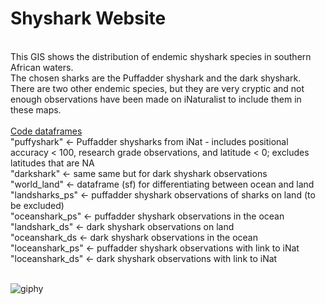 # Shyshark Website
<br>
This GIS shows the distribution of endemic shyshark species in southern African waters.<br>
The chosen sharks are the Puffadder shyshark and the dark shyshark. There are two other endemic species, but they are very cryptic and not enough observations have been made on iNaturalist to include them in these maps. <br> 
<br>
<ins> Code dataframes </ins><br>
"puffyshark" <- Puffadder shysharks from iNat - includes positional accuracy < 100, research grade observations, and latitude < 0; excludes latitudes that are NA <br>
"darkshark" <- same same but for dark shyshark observations<br>
"world_land" <- dataframe (sf) for differentiating between ocean and land<br>
"landsharks_ps" <- puffadder shyshark observations of sharks on land (to be excluded)<br>
"oceanshark_ps" <- puffadder shyshark observations in the ocean<br>
"landshark_ds" <- dark shyshark observations on land<br>
"oceanshark_ds <- dark shyshark observations in the ocean<br>
"loceanshark_ps" <- puffadder shyshark observations with link to iNat<br>
"loceanshark_ds" <- dark shyshark observations with link to iNat <br>
<br>
  
![giphy](https://github.com/NosyShark/ShysharkWebsite/assets/159799076/766b5ce7-8313-46ce-a59b-6bc55c09b34a)
